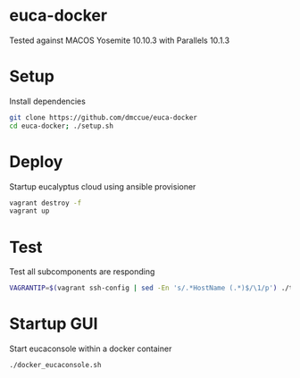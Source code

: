 # euca-docker

Tested against MACOS Yosemite 10.10.3 with Parallels 10.1.3

Setup
===========
Install dependencies

```bash
git clone https://github.com/dmccue/euca-docker
cd euca-docker; ./setup.sh
```

Deploy
===========
Startup eucalyptus cloud using ansible provisioner

```bash
vagrant destroy -f
vagrant up
```

Test
===========
Test all subcomponents are responding

```bash
VAGRANTIP=$(vagrant ssh-config | sed -En 's/.*HostName (.*)$/\1/p') ./tests/services.bats
```

Startup GUI
===========
Start eucaconsole within a docker container

```bash
./docker_eucaconsole.sh
```
